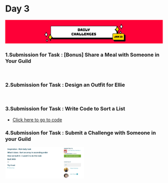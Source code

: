 # Day 3
<img src="https://github.com/VARhimank/MLH-Local-Hack-Day/blob/main/Day%203/head-dc13.png">

### 1.Submission for Task : [Bonus] Share a Meal with Someone in Your Guild
<img src="" width=50%>

### 2.Submission for Task : Design an Outfit for Ellie
<img src="" width=50%>

### 3.Submission for Task : Write Code to Sort a List
- <a href="https://github.com/VARhimank/MLH-Local-Hack-Day/blob/main/Day%203/sortanarray.c">Click here to go to code</a> 

### 4.Submission for Task : Submit a Challenge with Someone in your Guild
<img src="https://github.com/VARhimank/MLH-Local-Hack-Day/blob/main/Day%203/Submission%209.png" width=50%>
